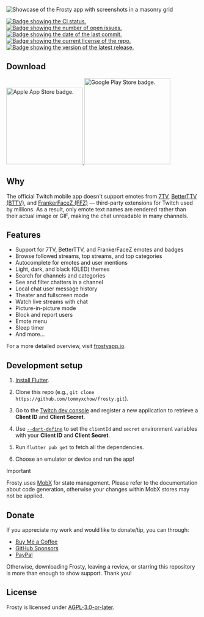 ![Showcase of the Frosty app with screenshots in a masonry grid](https://github.com/tommyxchow/frosty/assets/54859075/09178dcc-2fd2-4618-8076-502719159424)

<p>
  <a href="https://github.com/tommyxchow/frosty/actions/workflows/ci.yml">
    <img
      alt="Badge showing the CI status."
      src="https://github.com/tommyxchow/frosty/actions/workflows/ci.yml/badge.svg"
    />
  </a>
  <a href="https://github.com/tommyxchow/frosty/issues">
    <img
      alt="Badge showing the number of open issues."
      src="https://img.shields.io/github/issues/tommyxchow/frosty"
    />
  </a>
  <a href="https://github.com/tommyxchow/frosty/commits">
    <img
      alt="Badge showing the date of the last commit."
      src="https://img.shields.io/github/last-commit/tommyxchow/frosty"
    />
  </a>
  <a href="https://github.com/tommyxchow/frosty/blob/main/LICENSE">
    <img
      alt="Badge showing the current license of the repo."
      src="https://img.shields.io/github/license/tommyxchow/frosty"
    />
  </a>
  <a href="https://github.com/tommyxchow/frosty/releases/latest">
    <img
      alt="Badge showing the version of the latest release."
      src="https://img.shields.io/github/v/release/tommyxchow/frosty"
    />
  </a>
</p>

## Download

<p>
  <a href="https://apps.apple.com/us/app/frosty-for-twitch/id1603987585">
    <img
      title="Get it on iOS (Apple App Store)"
      alt="Apple App Store badge."
      src="https://user-images.githubusercontent.com/54859075/160051843-1d8b2186-97e9-4edd-a957-bb4797b71b4a.svg"
      width="200px"
    />
  </a>
  <a href="https://play.google.com/store/apps/details?id=com.tommychow.frosty">
    <img
      title="Get it on Android (Google Play Store)"
      alt="Google Play Store badge."
      src="https://user-images.githubusercontent.com/54859075/160051854-21a57556-6b5a-41e9-8127-334daf1fac47.svg"
      width="225px"
    />
  </a>
</p>

## Why

The official Twitch mobile app doesn't support emotes from [7TV](https://chrome.google.com/webstore/detail/7tv/ammjkodgmmoknidbanneddgankgfejfh), [BetterTTV (BTTV)](https://chrome.google.com/webstore/detail/betterttv/ajopnjidmegmdimjlfnijceegpefgped), and [FrankerFaceZ (FFZ)](https://chrome.google.com/webstore/detail/frankerfacez/fadndhdgpmmaapbmfcknlfgcflmmmieb) — third-party extensions for Twitch used by millions. As a result, only emote text names are rendered rather than their actual image or GIF, making the chat unreadable in many channels.

## Features

- Support for 7TV, BetterTTV, and FrankerFaceZ emotes and badges
- Browse followed streams, top streams, and top categories
- Autocomplete for emotes and user mentions
- Light, dark, and black (OLED) themes
- Search for channels and categories
- See and filter chatters in a channel
- Local chat user message history
- Theater and fullscreen mode
- Watch live streams with chat
- Picture-in-picture mode
- Block and report users
- Emote menu
- Sleep timer
- And more...

For a more detailed overview, visit [frostyapp.io](https://www.frostyapp.io/).

## Development setup

1. [Install Flutter](https://docs.flutter.dev/get-started/install).

2. Clone this repo (e.g., `git clone https://github.com/tommyxchow/frosty.git`).

3. Go to the [Twitch dev console](https://dev.twitch.tv/login) and register a new application to retrieve a **Client ID** and **Client Secret**.

4. Use [`--dart-define`](https://dartcode.org/docs/using-dart-define-in-flutter/) to set the `clientId` and `secret` environment variables with your **Client ID** and **Client Secret**.

5. Run `flutter pub get` to fetch all the dependencies.

6. Choose an emulator or device and run the app!

> [!IMPORTANT]
> Frosty uses [MobX](https://mobx.netlify.app/) for state management. Please refer to the documentation about code generation, otherwise your changes within MobX stores may not be applied.

## Donate

If you appreciate my work and would like to donate/tip, you can through:

- [Buy Me a Coffee](https://www.buymeacoffee.com/tommychow)
- [GitHub Sponsors](https://github.com/sponsors/tommyxchow)
- [PayPal](https://www.paypal.com/donate/?business=NF33JDG6KBU6W)

Otherwise, downloading Frosty, leaving a review, or starring this repository is more than enough to show support. Thank you!

## License

Frosty is licensed under [AGPL-3.0-or-later](LICENSE).
